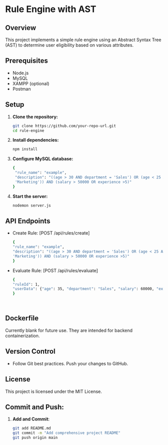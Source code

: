 # Rule Engine with AST

## Overview
This project implements a simple rule engine using an Abstract Syntax Tree (AST) to determine user eligibility based on various attributes.

## Prerequisites
- Node.js
- MySQL
- XAMPP (optional)
- Postman

## Setup
1. **Clone the repository:**
   ```sh
   git clone https://github.com/your-repo-url.git
   cd rule-engine
2. **Install dependencies:**
   ```sh
   npm install
3. **Configure MySQL database:**
   ```sh
   {
    "rule_name": "example",
    "description": "((age > 30 AND department = 'Sales') OR (age < 25 AND department = 
    'Marketing')) AND (salary > 50000 OR experience >5)"
   }
4. **Start the server:**
   ```sh
   nodemon server.js
## API Endpoints
- Create Rule: [POST /api/rules/create]
  ```sh
  {
  "rule_name": "example",
  "description": "((age > 30 AND department = 'Sales') OR (age < 25 AND department = 
  'Marketing')) AND (salary > 50000 OR experience >5)"
  }
- Evaluate Rule: [POST /api/rules/evaluate]
  ```sh
  {
  "ruleId": 1,
  "userData": {"age": 35, "department": "Sales", "salary": 60000, "experience": 3}
  }

   
## Dockerfile
Currently blank for future use. They are intended for backend containerization.

## Version Control
- Follow Git best practices. Push your changes to GitHub.

## License
This project is licensed under the MIT License.

## Commit and Push:
1. **Add and Commit**:
    ```sh
   git add README.md
   git commit -m "Add comprehensive project README"
   git push origin main


